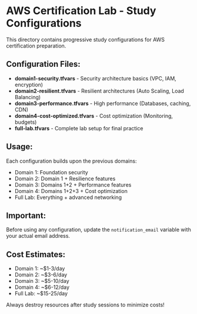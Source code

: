 # AWS Certification Lab - Study Configurations

This directory contains progressive study configurations for AWS certification preparation.

## Configuration Files:

- **domain1-security.tfvars** - Security architecture basics (VPC, IAM, encryption)
- **domain2-resilient.tfvars** - Resilient architectures (Auto Scaling, Load Balancing)
- **domain3-performance.tfvars** - High performance (Databases, caching, CDN)
- **domain4-cost-optimized.tfvars** - Cost optimization (Monitoring, budgets)
- **full-lab.tfvars** - Complete lab setup for final practice

## Usage:

Each configuration builds upon the previous domains:
- Domain 1: Foundation security
- Domain 2: Domain 1 + Resilience features
- Domain 3: Domains 1+2 + Performance features
- Domain 4: Domains 1+2+3 + Cost optimization
- Full Lab: Everything + advanced networking

## Important:

Before using any configuration, update the `notification_email` variable with your actual email address.

## Cost Estimates:

- Domain 1: ~$1-3/day
- Domain 2: ~$3-6/day
- Domain 3: ~$5-10/day
- Domain 4: ~$6-12/day
- Full Lab: ~$15-25/day

Always destroy resources after study sessions to minimize costs!
